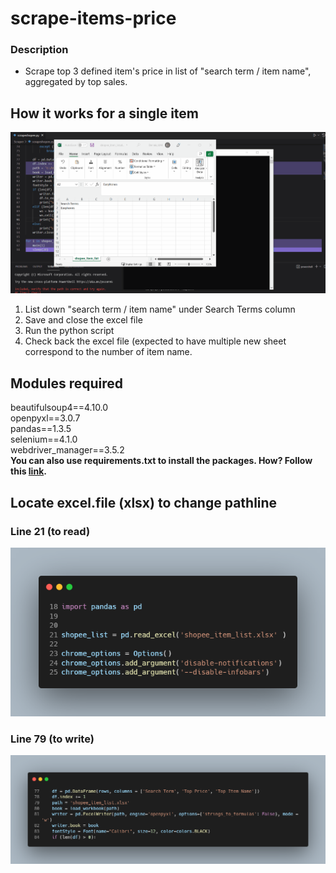 # scrape-items-price
### Description
- Scrape top 3 defined item's price in list of "search term / item name", aggregated by top sales.

## How it works for a single item
![How it works for a single item](/docs-image/scrapeeshopee.gif)

1. List down "search term / item name" under Search Terms column
2. Save and close the excel file
3. Run the python script
4. Check back the excel file (expected to have multiple new sheet correspond to the number of item name.

## Modules required
beautifulsoup4==4.10.0 <br>
openpyxl==3.0.7 <br>
pandas==1.3.5 <br>
selenium==4.1.0 <br>
webdriver_manager==3.5.2 <br>
**You can also use requirements.txt to install the packages. How? Follow this [link].**

## Locate excel.file (xlsx) to change pathline
### Line 21 (to read)
![line21](/docs-image/line21.png)

### Line 79 (to write)
![line79](/docs-image/line79.png)

[link]: https://stackoverflow.com/questions/7225900/how-to-install-packages-using-pip-according-to-the-requirements-txt-file-from-a
